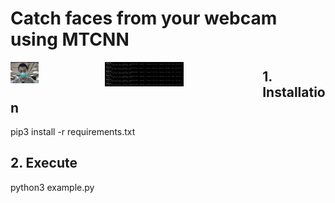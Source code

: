 <p align="center"><h1>Catch faces from your webcam using MTCNN</h1></p>
<div align="left" style="float:left;width:30%"><img width="30%" src="./example-face.png"></div>
<div align="left" style="float:left;width:50%"><img width="50%" src="./example.png"></div>

## 1. Installation
pip3 install -r requirements.txt

## 2. Execute
python3 example.py
